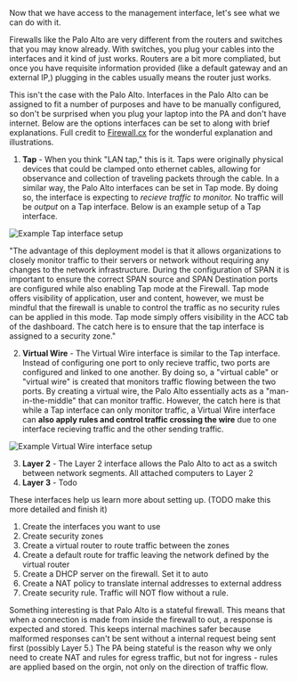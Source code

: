 
Now that we have access to the management interface, let's see what we can do with it. 

Firewalls like the Palo Alto are very different from the routers and switches that you may know already. With switches, you plug your cables into the interfaces and it kind of just works. Routers are a bit more compliated, but once you have requisite information provided (like a default gateway and an external IP,) plugging in the cables usually means the router just works. 

This isn't the case with the Palo Alto. Interfaces in the Palo Alto can be assigned to fit a number of purposes and have to be manually configured, so don't be surprised when you plug your laptop into the PA and don't have internet. Below are the options interfaces can be set to along with brief explanations. Full credit to [Firewall.cx](https://www.firewall.cx/security/palo-alto-networks/palo-alto-deployment-modes.html) for the wonderful explanation and illustrations.

1. **Tap** - When you think "LAN tap," this is it. Taps were originally physical devices that could be clamped onto ethernet cables, allowing for observance and collection of traveling packets through the cable. In a similar way, the Palo Alto interfaces can be set in Tap mode. By doing so, the interface is expecting to *recieve traffic to monitor.* No traffic will be *output* on a Tap interface. Below is an example setup of a Tap interface.

![Example Tap interface setup](https://www.firewall.cx/images/stories/palo-alto-deployment-modes-1.png)

  "The advantage of this deployment model is that it allows organizations to closely monitor traffic to their servers or network without requiring any changes to the network infrastructure. During the configuration of SPAN it is important to ensure the correct SPAN source and SPAN Destination ports are configured while also enabling Tap mode at the Firewall. Tap mode offers visibility of application, user and content, however, we must be mindful that the firewall is unable to control the traffic as no security rules can be applied in this mode. Tap mode simply offers visibility in the ACC tab of the dashboard. The catch here is to ensure that the tap interface is assigned to a security zone."

2. **Virtual Wire** - The Virtual Wire interface is similar to the Tap interface. Instead of configuring one port to only recieve traffic, two ports are configured and linked to one another. By doing so, a "virtual cable" or "virtual wire" is created that monitors traffic flowing between the two ports. By creating a virtual wire, the Palo Alto essentially acts as a "man-in-the-middle" that can monitor traffic. However, the catch here is that while a Tap interface can only monitor traffic, a Virtual Wire interface can **also apply rules and control traffic crossing the wire** due to one interface recieving traffic and the other sending traffic.

![Example Virtual Wire interface setup](https://www.firewall.cx/images/stories/palo-alto-deployment-modes-2.png)

3. **Layer 2** - The Layer 2 interface allows the Palo Alto to act as a switch between network segments. All attached computers to Layer 2
4. **Layer 3** - Todo

These interfaces help us learn more about setting up. (TODO make this more detailed and finish it)
1. Create the interfaces you want to use
2. Create security zones
3. Create a virtual router to route traffic between the zones
5. Create a default route for traffic leaving the network defined by the virtual router
6. Create a DHCP server on the firewall. Set it to auto
7. Create a NAT policy to translate internal addresses to external address
8. Create security rule. Traffic will NOT flow without a rule.

Something interesting is that Palo Alto is a stateful firewall. This means that when a connection is made from inside the firewall to out, a response is expected and stored. This keeps internal machines safer because malformed responses can't be sent without a internal request being sent first (possibly Layer 5.) The PA being stateful is the reason why we only need to create NAT and rules for egress traffic, but not for ingress - rules are applied based on the orgin, not only on the direction of traffic flow.
